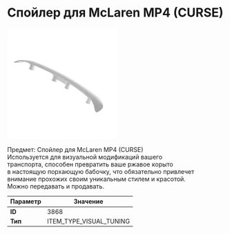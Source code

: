 # Спойлер для McLaren MP4 (CURSE)

![Item Image](../img/3868.webp?raw=true)

Предмет: Спойлер для McLaren MP4 (CURSE)<br>Используется для визуальной модификаций вашего<br>транспорта, способен превратить ваше ржавое корыто<br>в настоящую порхающую бабочку, что обязательно привлечет<br>внимание прохожих своим уникальным стилем и красотой.<br>Можно передавать и продавать.


| Параметр | Значение |
|----------|----------|
| **ID** | 3868 |
| **Тип** | ITEM_TYPE_VISUAL_TUNING |

